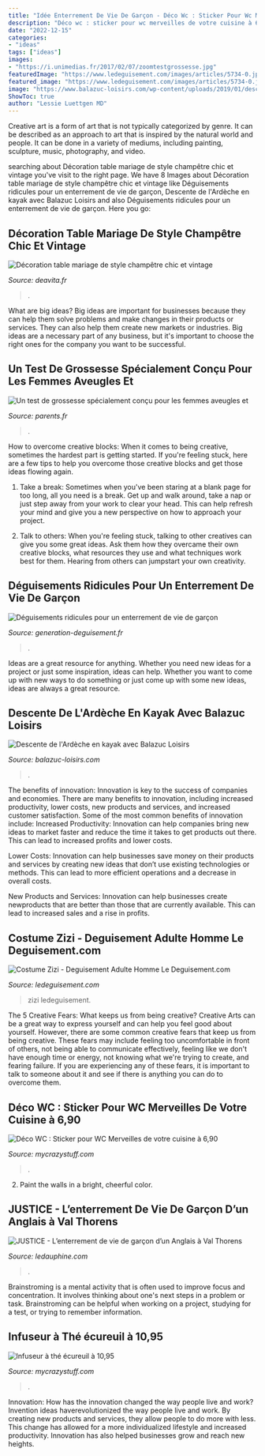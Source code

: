 ```yaml
---
title: "Idée Enterrement De Vie De Garçon - Déco Wc : Sticker Pour Wc Merveilles De Votre Cuisine à 6,90"
description: "Déco wc : sticker pour wc merveilles de votre cuisine à 6,90"
date: "2022-12-15"
categories:
- "ideas"
tags: ["ideas"]
images:
- "https://i.unimedias.fr/2017/02/07/zoomtestgrossesse.jpg"
featuredImage: "https://www.ledeguisement.com/images/articles/5734-0.jpg"
featured_image: "https://www.ledeguisement.com/images/articles/5734-0.jpg"
image: "https://www.balazuc-loisirs.com/wp-content/uploads/2019/01/descente_en_kayak.jpg"
ShowToc: true
author: "Lessie Luettgen MD"
---
```



Creative art is a form of art that is not typically categorized by genre. It can be described as an approach to art that is inspired by the natural world and people. It can be done in a variety of mediums, including painting, sculpture, music, photography, and video.

	

		
searching about Décoration table mariage de style champêtre chic et vintage you've visit to the right page. We have 8 Images about Décoration table mariage de style champêtre chic et vintage like Déguisements ridicules pour un enterrement de vie de garçon, Descente de l&#039;Ardèche en kayak avec Balazuc Loisirs and also Déguisements ridicules pour un enterrement de vie de garçon. Here you go:
		
    
## Décoration Table Mariage De Style Champêtre Chic Et Vintage

<img loading=lazy src="https://deavita.fr/wp-content/uploads/2015/03/décoration-table-mariage-champêtre-chic-bougies-roses.jpg" onerror="this.onerror=null;this.src='https://tse3.mm.bing.net/th?id=OIP.mb9Ny4A-I2nHSAqvY2swxwHaK4&amp;pid=15.1';" alt="Décoration table mariage de style champêtre chic et vintage">

_Source: deavita.fr_

>. 

	

What are big ideas?
Big ideas are important for businesses because they can help them solve problems and make changes in their products or services. They can also help them create new markets or industries. Big ideas are a necessary part of any business, but it's important to choose the right ones for the company you want to be successful.

    
## Un Test De Grossesse Spécialement Conçu Pour Les Femmes Aveugles Et

<img loading=lazy src="https://i.unimedias.fr/2017/02/07/zoomtestgrossesse.jpg" onerror="this.onerror=null;this.src='https://tse4.mm.bing.net/th?id=OIP.uWmp1b2lBIpzK8E5TEND9AHaEv&amp;pid=15.1';" alt="Un test de grossesse spécialement conçu pour les femmes aveugles et">

_Source: parents.fr_

>. 

	

How to overcome creative blocks:
When it comes to being creative, sometimes the hardest part is getting started. If you're feeling stuck, here are a few tips to help you overcome those creative blocks and get those ideas flowing again.
1. Take a break: Sometimes when you've been staring at a blank page for too long, all you need is a break. Get up and walk around, take a nap or just step away from your work to clear your head. This can help refresh your mind and give you a new perspective on how to approach your project.

2. Talk to others: When you're feeling stuck, talking to other creatives can give you some great ideas. Ask them how they overcame their own creative blocks, what resources they use and what techniques work best for them. Hearing from others can jumpstart your own creativity.


    
## Déguisements Ridicules Pour Un Enterrement De Vie De Garçon

<img loading=lazy src="http://www.generation-deguisement.fr/wp-content/uploads/deguisement-ridicule-homme.jpg" onerror="this.onerror=null;this.src='https://tse2.mm.bing.net/th?id=OIP.139pD5WU4IxqXUf_VJ9CrAHaON&amp;pid=15.1';" alt="Déguisements ridicules pour un enterrement de vie de garçon">

_Source: generation-deguisement.fr_

>. 

	

Ideas are a great resource for anything. Whether you need new ideas for a project or just some inspiration, ideas can help. Whether you want to come up with new ways to do something or just come up with some new ideas, ideas are always a great resource.

    
## Descente De L&#039;Ardèche En Kayak Avec Balazuc Loisirs

<img loading=lazy src="https://www.balazuc-loisirs.com/wp-content/uploads/2019/01/descente_en_kayak.jpg" onerror="this.onerror=null;this.src='https://tse1.mm.bing.net/th?id=OIP.pybU9Wn_Rp69KAfOhsoQ7QHaE8&amp;pid=15.1';" alt="Descente de l&#039;Ardèche en kayak avec Balazuc Loisirs">

_Source: balazuc-loisirs.com_

>. 

	

The benefits of innovation:
Innovation is key to the success of companies and economies. There are many benefits to innovation, including increased productivity, lower costs, new products and services, and increased customer satisfaction. Some of the most common benefits of innovation include: 
Increased Productivity: Innovation can help companies bring new ideas to market faster and reduce the time it takes to get products out there. This can lead to increased profits and lower costs. 

Lower Costs: Innovation can help businesses save money on their products and services by creating new ideas that don’t use existing technologies or methods. This can lead to more efficient operations and a decrease in overall costs. 

New Products and Services: Innovation can help businesses create newproducts that are better than those that are currently available. This can lead to increased sales and a rise in profits.

    
## Costume Zizi - Deguisement Adulte Homme Le Deguisement.com

<img loading=lazy src="https://www.ledeguisement.com/images/articles/5734-0.jpg" onerror="this.onerror=null;this.src='https://tse1.mm.bing.net/th?id=OIP.0VZlU2YTZVhtJnEEvCMw1AHaLH&amp;pid=15.1';" alt="Costume Zizi - Deguisement Adulte Homme Le Deguisement.com">

_Source: ledeguisement.com_

>zizi ledeguisement. 

	

The 5 Creative Fears: What keeps us from being creative?
Creative Arts can be a great way to express yourself and can help you feel good about yourself. However, there are some common creative fears that keep us from being creative. These fears may include feeling too uncomfortable in front of others, not being able to communicate effectively, feeling like we don't have enough time or energy, not knowing what we're trying to create, and fearing failure. If you are experiencing any of these fears, it is important to talk to someone about it and see if there is anything you can do to overcome them.

    
## Déco WC : Sticker Pour WC Merveilles De Votre Cuisine à 6,90

<img loading=lazy src="https://cdn.mycrazystuff.com/14081-large_default/sticker-pour-wc-merveilles-de-votre-cuisine.jpg" onerror="this.onerror=null;this.src='https://tse1.mm.bing.net/th?id=OIP.gqV1fXSB6hR2-yHVsUbOIAHaHa&amp;pid=15.1';" alt="Déco WC : Sticker pour WC Merveilles de votre cuisine à 6,90">

_Source: mycrazystuff.com_

>. 

	

2. Paint the walls in a bright, cheerful color.

    
## JUSTICE - L’enterrement De Vie De Garçon D’un Anglais à Val Thorens

<img loading=lazy src="https://cdn-s-www.ledauphine.com/images/49F2EDF8-74C0-4314-B023-05C3D39B73A5/NW_raw/mark-fournier-est-poursuivi-pour-avoir-porte-et-exhibe-en-public-un-uniforme-nazi-photo-dr-1390389905.jpg" onerror="this.onerror=null;this.src='https://tse4.mm.bing.net/th?id=OIP.5x3TnEcZBA86IMi_zYlGdQAAAA&amp;pid=15.1';" alt="JUSTICE - L’enterrement de vie de garçon d’un Anglais à Val Thorens">

_Source: ledauphine.com_

>. 

	

Brainstroming is a mental activity that is often used to improve focus and concentration. It involves thinking about one's next steps in a problem or task. Brainstroming can be helpful when working on a project, studying for a test, or trying to remember information.

    
## Infuseur à Thé écureuil à 10,95

<img loading=lazy src="https://mycrazystuff.com/11621-thickbox_default/infuseur-a-the-ecureuil.jpg" onerror="this.onerror=null;this.src='https://tse3.mm.bing.net/th?id=OIP.ew3iNCo_Pn53acaWSP7Q_AHaHa&amp;pid=15.1';" alt="Infuseur à thé écureuil à 10,95">

_Source: mycrazystuff.com_

>. 

	

Innovation: How has the innovation changed the way people live and work?
Invention ideas haverevolutionized the way people live and work. By creating new products and services, they allow people to do more with less. This change has allowed for a more individualized lifestyle and increased productivity. Innovation has also helped businesses grow and reach new heights.

